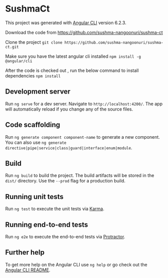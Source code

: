 # SushmaCt

This project was generated with [Angular CLI](https://github.com/angular/angular-cli) version 6.2.3.

Download the code from 
https://github.com/sushma-nangoonuri/sushma-ct

Clone the project 
`git clone https://github.com/sushma-nangoonuri/sushma-ct.git`

Make sure you have  the latest angular cli installed
`npm install -g @angular/cli`

After the code is checked out , run the below command to install dependencies
`npm install`


## Development server

Run `ng serve` for a dev server. Navigate to `http://localhost:4200/`. The app will automatically reload if you change any of the source files.

## Code scaffolding

Run `ng generate component component-name` to generate a new component. You can also use `ng generate directive|pipe|service|class|guard|interface|enum|module`.

## Build

Run `ng build` to build the project. The build artifacts will be stored in the `dist/` directory. Use the `--prod` flag for a production build.

## Running unit tests

Run `ng test` to execute the unit tests via [Karma](https://karma-runner.github.io).

## Running end-to-end tests

Run `ng e2e` to execute the end-to-end tests via [Protractor](http://www.protractortest.org/).

## Further help

To get more help on the Angular CLI use `ng help` or go check out the [Angular CLI README](https://github.com/angular/angular-cli/blob/master/README.md).

